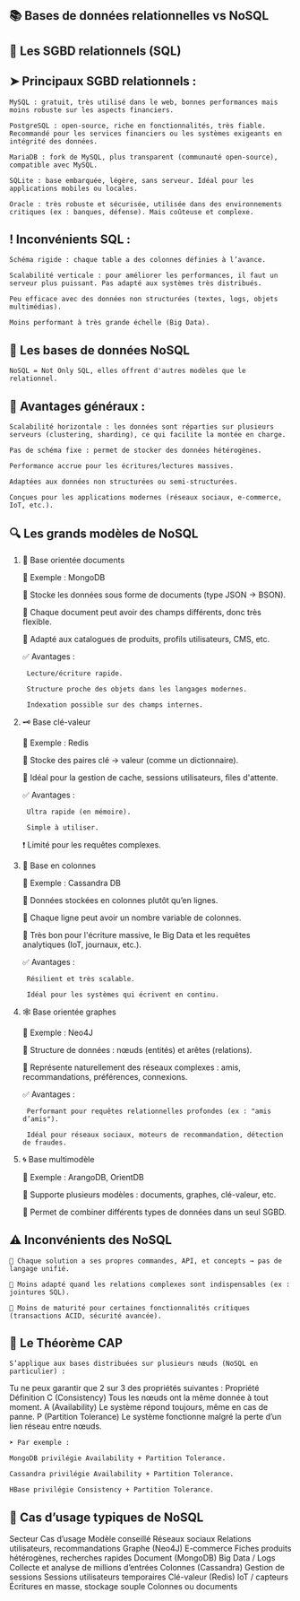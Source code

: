 ## 📚 Bases de données relationnelles vs NoSQL
## 🧱 Les SGBD relationnels (SQL)

## ➤ Principaux SGBD relationnels :

    MySQL : gratuit, très utilisé dans le web, bonnes performances mais moins robuste sur les aspects financiers.

    PostgreSQL : open-source, riche en fonctionnalités, très fiable. Recommandé pour les services financiers ou les systèmes exigeants en intégrité des données.

    MariaDB : fork de MySQL, plus transparent (communauté open-source), compatible avec MySQL.

    SQLite : base embarquée, légère, sans serveur. Idéal pour les applications mobiles ou locales.

    Oracle : très robuste et sécurisée, utilisée dans des environnements critiques (ex : banques, défense). Mais coûteuse et complexe.

## ! Inconvénients SQL :

    Schéma rigide : chaque table a des colonnes définies à l’avance.

    Scalabilité verticale : pour améliorer les performances, il faut un serveur plus puissant. Pas adapté aux systèmes très distribués.

    Peu efficace avec des données non structurées (textes, logs, objets multimédias).

    Moins performant à très grande échelle (Big Data).

## 🚀 Les bases de données NoSQL

    NoSQL = Not Only SQL, elles offrent d'autres modèles que le relationnel.

## 🔑 Avantages généraux :

    Scalabilité horizontale : les données sont réparties sur plusieurs serveurs (clustering, sharding), ce qui facilite la montée en charge.

    Pas de schéma fixe : permet de stocker des données hétérogènes.

    Performance accrue pour les écritures/lectures massives.

    Adaptées aux données non structurées ou semi-structurées.

    Conçues pour les applications modernes (réseaux sociaux, e-commerce, IoT, etc.).

## 🔍 Les grands modèles de NoSQL
1. 📄 Base orientée documents

    🔧 Exemple : MongoDB

    🔹 Stocke les données sous forme de documents (type JSON → BSON).

    🔹 Chaque document peut avoir des champs différents, donc très flexible.

    🔹 Adapté aux catalogues de produits, profils utilisateurs, CMS, etc.

    ✅ Avantages :

        Lecture/écriture rapide.

        Structure proche des objets dans les langages modernes.

        Indexation possible sur des champs internes.

2. 🗝️ Base clé-valeur

    🔧 Exemple : Redis

    🔹 Stocke des paires clé → valeur (comme un dictionnaire).

    🔹 Idéal pour la gestion de cache, sessions utilisateurs, files d'attente.

    ✅ Avantages :

        Ultra rapide (en mémoire).

        Simple à utiliser.

    ❗ Limité pour les requêtes complexes.

3. 🧱 Base en colonnes

    🔧 Exemple : Cassandra DB

    🔹 Données stockées en colonnes plutôt qu’en lignes.

    🔹 Chaque ligne peut avoir un nombre variable de colonnes.

    🔹 Très bon pour l'écriture massive, le Big Data et les requêtes analytiques (IoT, journaux, etc.).

    ✅ Avantages :

        Résilient et très scalable.

        Idéal pour les systèmes qui écrivent en continu.

4. 🕸️ Base orientée graphes

    🔧 Exemple : Neo4J

    🔹 Structure de données : nœuds (entités) et arêtes (relations).

    🔹 Représente naturellement des réseaux complexes : amis, recommandations, préférences, connexions.

    ✅ Avantages :

        Performant pour requêtes relationnelles profondes (ex : "amis d’amis").

        Idéal pour réseaux sociaux, moteurs de recommandation, détection de fraudes.

5. 🌀 Base multimodèle

    🔧 Exemple : ArangoDB, OrientDB

    🔹 Supporte plusieurs modèles : documents, graphes, clé-valeur, etc.

    🔹 Permet de combiner différents types de données dans un seul SGBD.

## ⚠️ Inconvénients des NoSQL

    📌 Chaque solution a ses propres commandes, API, et concepts → pas de langage unifié.

    📌 Moins adapté quand les relations complexes sont indispensables (ex : jointures SQL).

    📌 Moins de maturité pour certaines fonctionnalités critiques (transactions ACID, sécurité avancée).

## 🧠 Le Théorème CAP

    S’applique aux bases distribuées sur plusieurs nœuds (NoSQL en particulier) :

Tu ne peux garantir que 2 sur 3 des propriétés suivantes :
Propriété	Définition
C (Consistency)	Tous les nœuds ont la même donnée à tout moment.
A (Availability)	Le système répond toujours, même en cas de panne.
P (Partition Tolerance)	Le système fonctionne malgré la perte d’un lien réseau entre nœuds.

    ➤ Par exemple :

    MongoDB privilégie Availability + Partition Tolerance.

    Cassandra privilégie Availability + Partition Tolerance.

    HBase privilégie Consistency + Partition Tolerance.

## 🎯 Cas d’usage typiques de NoSQL
Secteur	Cas d’usage	Modèle conseillé
Réseaux sociaux	Relations utilisateurs, recommandations	Graphe (Neo4J)
E-commerce	Fiches produits hétérogènes, recherches rapides	Document (MongoDB)
Big Data / Logs	Collecte et analyse de millions d’entrées	Colonnes (Cassandra)
Gestion de sessions	Sessions utilisateurs temporaires	Clé-valeur (Redis)
IoT / capteurs	Écritures en masse, stockage souple	Colonnes ou documents